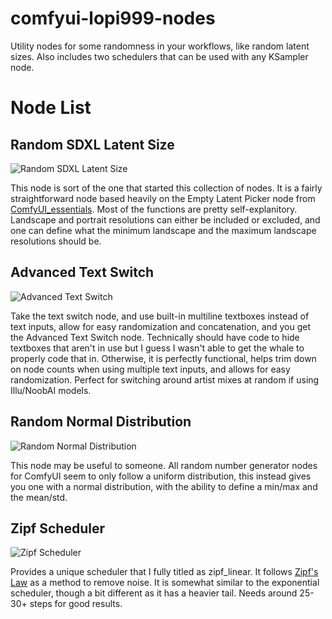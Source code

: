 # comfyui-lopi999-nodes
Utility nodes for some randomness in your workflows, like random latent sizes. Also includes two schedulers that can be used with any KSampler node.

# Node List

## Random SDXL Latent Size
![Random SDXL Latent Size](https://i.imgur.com/bJaDdtu.png)

This node is sort of the one that started this collection of nodes. It is a fairly straightforward node based heavily on the Empty Latent Picker node from [ComfyUI_essentials](https://github.com/cubiq/ComfyUI_essentials). Most of the functions are pretty self-explanitory. Landscape and portrait resolutions can either be included or excluded, and one can define what the minimum landscape and the maximum landscape resolutions should be.

## Advanced Text Switch
![Advanced Text Switch](https://i.imgur.com/P7x7WHT.png)

Take the text switch node, and use built-in multiline textboxes instead of text inputs, allow for easy randomization and concatenation, and you get the Advanced Text Switch node. Technically should have code to hide textboxes that aren't in use but I guess I wasn't able to get the whale to properly code that in. Otherwise, it is perfectly functional, helps trim down on node counts when using multiple text inputs, and allows for easy randomization. Perfect for switching around artist mixes at random if using Illu/NoobAI models.

## Random Normal Distribution
![Random Normal Distribution](https://i.imgur.com/S3h4v4A.png)

This node may be useful to someone. All random number generator nodes for ComfyUI seem to only follow a uniform distribution, this instead gives you one with a normal distribution, with the ability to define a min/max and the mean/std.

## Zipf Scheduler
![Zipf Scheduler](https://i.imgur.com/prueISd.png)

Provides a unique scheduler that I fully titled as zipf_linear. It follows [Zipf's Law](https://en.wikipedia.org/wiki/Zipf's_law) as a method to remove noise. It is somewhat similar to the exponential scheduler, though a bit different as it has a heavier tail. Needs around 25-30+ steps for good results.
